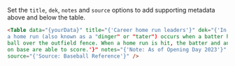 Set the `title`, `dek`, `notes` and `source` options to add supporting metadata above and below the table.

```html
<Table data="{yourData}" title="{'Career home run leaders'}" dek="{'In baseball,
a home run (also known as a "dinger" or "tater") occurs when a batter hits the
ball over the outfield fence. When a home run is hit, the batter and any runners
on base are able to score.'}" notes="{'Note: As of Opening Day 2023'}"
source="{'Source: Baseball Reference'}" />
```
